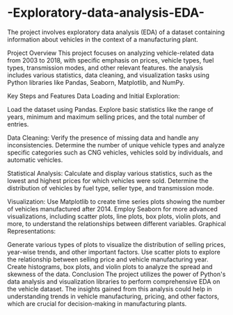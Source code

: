# -Exploratory-data-analysis-EDA-
The project involves exploratory data analysis (EDA) of a dataset containing information about vehicles in the context of a manufacturing plant.

Project Overview
This project focuses on analyzing vehicle-related data from 2003 to 2018, with specific emphasis on prices, vehicle types, fuel types, transmission modes, and other relevant features. the analysis includes various statistics, data cleaning, and visualization tasks using Python libraries like Pandas, Seaborn, Matplotlib, and NumPy.

Key Steps and Features
Data Loading and Initial Exploration:

Load the dataset using Pandas.
Explore basic statistics like the range of years, minimum and maximum selling prices, and the total number of entries.

Data Cleaning:
Verify the presence of missing data and handle any inconsistencies.
Determine the number of unique vehicle types and analyze specific categories such as CNG vehicles, vehicles sold by individuals, and automatic vehicles.

Statistical Analysis:
Calculate and display various statistics, such as the lowest and highest prices for which vehicles were sold.
Determine the distribution of vehicles by fuel type, seller type, and transmission mode.

Visualization:
Use Matplotlib to create time series plots showing the number of vehicles manufactured after 2014.
Employ Seaborn for more advanced visualizations, including scatter plots, line plots, box plots, violin plots, and more, to understand the relationships between different variables.
Graphical Representations:

Generate various types of plots to visualize the distribution of selling prices, year-wise trends, and other important factors.
Use scatter plots to explore the relationship between selling price and vehicle manufacturing year.
Create histograms, box plots, and violin plots to analyze the spread and skewness of the data.
Conclusion
The project utilizes the power of Python's data analysis and visualization libraries to perform comprehensive EDA on the vehicle dataset. The insights gained from this analysis could help in understanding trends in vehicle manufacturing, pricing, and other factors, which are crucial for decision-making in manufacturing plants.

